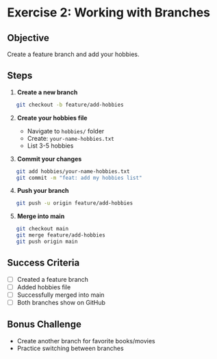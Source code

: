 # Exercise 2: Working with Branches

## Objective
Create a feature branch and add your hobbies.

## Steps

1. **Create a new branch**
```bash
   git checkout -b feature/add-hobbies
```

2. **Create your hobbies file**
   - Navigate to `hobbies/` folder
   - Create: `your-name-hobbies.txt`
   - List 3-5 hobbies

3. **Commit your changes**
```bash
   git add hobbies/your-name-hobbies.txt
   git commit -m "feat: add my hobbies list"
```

4. **Push your branch**
```bash
   git push -u origin feature/add-hobbies
```

5. **Merge into main**
```bash
   git checkout main
   git merge feature/add-hobbies
   git push origin main
```

## Success Criteria
- [ ] Created a feature branch
- [ ] Added hobbies file
- [ ] Successfully merged into main
- [ ] Both branches show on GitHub

## Bonus Challenge
- Create another branch for favorite books/movies
- Practice switching between branches